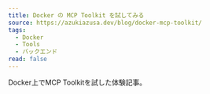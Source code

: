 ```yaml
---
title: Docker の MCP Toolkit を試してみる
source: https://azukiazusa.dev/blog/docker-mcp-toolkit/
tags:
  - Docker
  - Tools
  - バックエンド
read: false
---
```

Docker上でMCP Toolkitを試した体験記事。